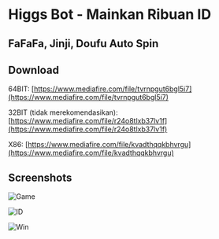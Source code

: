 # Higgs Bot - Mainkan Ribuan ID

## FaFaFa, Jinji, Doufu Auto Spin

## Download
64BIT: [https://www.mediafire.com/file/tvrnpgut6bgl5i7](https://www.mediafire.com/file/tvrnpgut6bgl5i7)

32BIT (tidak merekomendasikan): [https://www.mediafire.com/file/r24o8tlxb37lv1f](https://www.mediafire.com/file/r24o8tlxb37lv1f)

X86: [https://www.mediafire.com/file/kvadthqqkbhvrgu](https://www.mediafire.com/file/kvadthqqkbhvrgu)

## Screenshots
![Game](https://i.ibb.co/5hM9PGj/Higgs-Bot-Game.jpg)

![ID](https://i.ibb.co/ZmWfRb7/Higgs-Bot-ID.jpg)

![Win](https://i.ibb.co/jrN09pr/Higgs-Bot-WIN.jpg)
